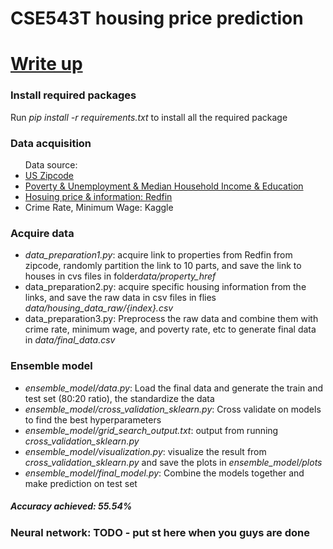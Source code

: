 <h1>CSE543T housing price prediction</h1>

<h1> <a href="https://docs.google.com/document/d/1ivS_cFVzJYx0SJhXoW5TKXcWKTyqRKazvDWh5FPlEyI/edit">Write up</a> </h1>

<h3>Install required packages</h3>
<p>
  Run <i>pip install -r requirements.txt</i> to install all the required package
</p>

<h3>Data acquisition</h3>
<ul>
  Data source:
  <li><a href="https://simplemaps.com/data/us-zips">US Zipcode</a></li>
  <li>
    <a
      href="https://www.ers.usda.gov/data-products/county-level-data-sets/download-data/"
      >Poverty & Unemployment & Median Household Income & Education</a
    >
  </li>
  <li>
    <a href="https://www.redfin.com/">Hosuing price & information: Redfin</a>
  </li>
  <li>Crime Rate, Minimum Wage: Kaggle</li>
</ul>

<h3>Acquire data</h3>
<ul>
  <li>
    <i>data_preparation1.py</i>: acquire link to properties from Redfin from
    zipcode, randomly partition the link to 10 parts, and save the link to
    houses in cvs files in folder<i>data/property_href</i>
  </li>
  <li>
    data_preparation2.py: acquire specific housing information from the links,
    and save the raw data in csv files in flies
    <i>data/housing_data_raw/{index}.csv</i>
  </li>
  <li>
    data_preparation3.py: Preprocess the raw data and combine them with crime
    rate, minimum wage, and poverty rate, etc to generate final data in
    <i>data/final_data.csv</i>
  </li>
</ul>

<h3>Ensemble model</h3>
<ul>
  <li>
    <i>ensemble_model/data.py</i>: Load the final data and generate the train
    and test set (80:20 ratio), the standardize the data
  </li>
  <li>
    <i>ensemble_model/cross_validation_sklearn.py</i>: Cross validate on models
    to find the best hyperparameters
  </li>
  <li>
    <i>ensemble_model/grid_search_output.txt</i>: output from running
    <i>cross_validation_sklearn.py</i>
  </li>
  <li>
    <i>ensemble_model/visualization.py</i>: visualize the result from
    <i>cross_validation_sklearn.py</i> and save the plots in
    <i>ensemble_model/plots</i>
  </li>
  <li>
    <i>ensemble_model/final_model.py</i>: Combine the models together and make
    prediction on test set
  </li>
</ul>
<h5>Accuracy achieved: 55.54%</h5>

<h3>Neural network: TODO - put st here when you guys are done</h3>
